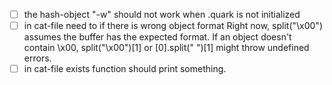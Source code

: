 - [ ] the hash-object "-w" should not work when .quark is not initialized
- [ ] in cat-file need to if there is wrong object format
  Right now, split("\x00") assumes the buffer has the expected format.
  If an object doesn't contain \x00, split("\x00")[1] or [0].split(" ")[1] might throw undefined errors.
- [ ] in cat-file exists function should print something.